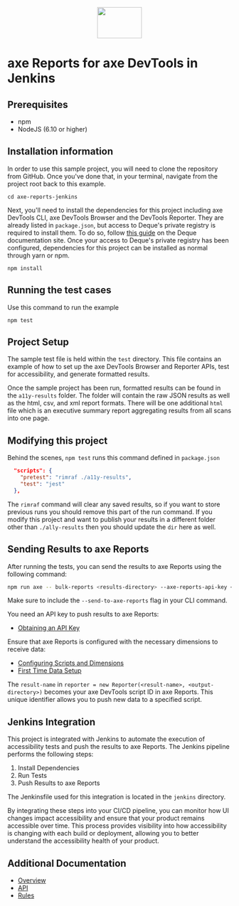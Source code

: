 <p align="center">  
  <img src="https://www.deque.com/wp-content/uploads/2020/04/axe-devtools.svg" height="70px" width="100px" alt="" />
</p>

# axe Reports for axe DevTools in Jenkins

## Prerequisites

- npm
- NodeJS (6.10 or higher)

## Installation information

In order to use this sample project, you will need to clone the repository from GitHub. Once you've done that, in your terminal, navigate from the project root back to this example.

```
cd axe-reports-jenkins
```

Next, you'll need to install the dependencies for this project including axe DevTools CLI, axe DevTools Browser and the DevTools Reporter. They are already listed in `package.json`, but access to Deque's private registry is required to install them. To do so, follow [this guide](https://axe-devtools-html-docs.deque.com/reference/node/browser/install-agora.html) on the Deque documentation site. Once your access to Deque's private registry has been configured, dependencies for this project can be installed as normal through yarn or npm.

```
npm install
```

## Running the test cases

Use this command to run the example

```
npm test
```

## Project Setup

The sample test file is held within the `test` directory. This file contains an example of how to set up the axe DevTools Browser and Reporter APIs, test for accessibility, and generate formatted results.

Once the sample project has been run, formatted results can be found in the `a11y-results` folder. The folder will contain the raw JSON results as well as the html, csv, and xml report formats. There will be one additional `html` file which is an executive summary report aggregating results from all scans into one page.

## Modifying this project

Behind the scenes, `npm test` runs this command defined in `package.json`

```json
  "scripts": {
    "pretest": "rimraf ./a11y-results",
    "test": "jest"
  },
```

The `rimraf` command will clear any saved results, so if you want to store previous runs you should remove this part of the run command. If you modify this project and want to publish your results in a different folder other than `./ally-results` then you should update the `dir` here as well.

## Sending Results to axe Reports

After running the tests, you can send the results to axe Reports using the following command:

```sh
npm run axe -- bulk-reports <results-directory> --axe-reports-api-key <your-axe-reports-api-key> --send-axe-reports --axe-reports-dimensions='<comma-separated-dimensions>'
```
Make sure to include the `--send-to-axe-reports` flag in your CLI command.

You need an API key to push results to axe Reports:

- [Obtaining an API Key](https://docs.deque.com/devtools-for-web/4/en/cli-api-key-reports)

Ensure that axe Reports is configured with the necessary dimensions to receive data:

- [Configuring Scripts and Dimensions](https://docs.deque.com/reports/1.12/en/devtools-howtos)
- [First Time Data Setup](https://docs.deque.com/reports/1.12/en/configure-scripts#configure-scripts---first-time-data-setup)

The `result-name` in `reporter = new Reporter(<result-name>, <output-directory>)` becomes your axe DevTools script ID in axe Reports. This unique identifier allows you to push new data to a specified script.

## Jenkins Integration

This project is integrated with Jenkins to automate the execution of accessibility tests and push the results to axe Reports. The Jenkins pipeline performs the following steps:

1. Install Dependencies
2. Run Tests
3. Push Results to axe Reports

The Jenkinsfile used for this integration is located in the `jenkins` directory.

By integrating these steps into your CI/CD pipeline, you can monitor how UI changes impact accessibility and ensure that your product remains accessible over time. This process provides visibility into how accessibility is changing with each build or deployment, allowing you to better understand the accessibility health of your product.

## Additional Documentation

- [Overview](https://axe-devtools-html-docs.deque.com/reference/node/browser/overview.html)
- [API](https://axe-devtools-html-docs.deque.com/reference/node/browser/ref-overview.html)
- [Rules](https://github.com/dequelabs/axe-core/blob/master/doc/rule-descriptions.md)
